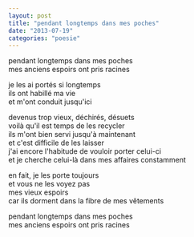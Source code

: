 ```yaml
---
layout: post
title: "pendant longtemps dans mes poches"
date: "2013-07-19"
categories: "poesie"
---
```


pendant longtemps dans mes poches  
mes anciens espoirs ont pris racines

je les ai portés si longtemps  
ils ont habillé ma vie  
et m'ont conduit jusqu'ici

devenus trop vieux, déchirés, désuets  
voilà qu'il est temps de les recycler  
ils m'ont bien servi jusqu'à maintenant  
et c'est difficile de les laisser  
j'ai encore l'habitude de vouloir porter celui-ci  
et je cherche celui-là dans mes affaires constamment

en fait, je les porte toujours  
et vous ne les voyez pas  
mes vieux espoirs  
car ils dorment dans la fibre de mes vêtements

pendant longtemps dans mes poches  
mes anciens espoirs ont pris racines
